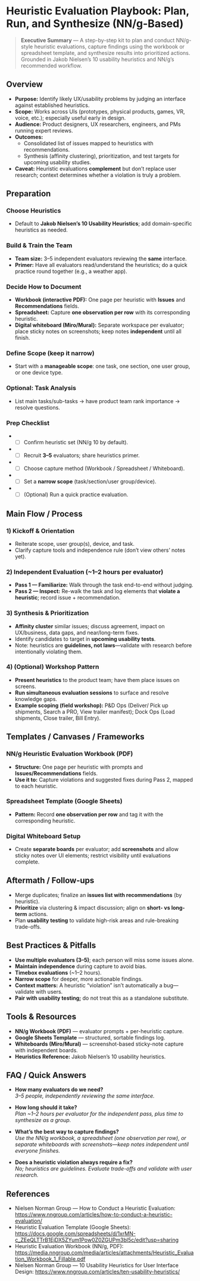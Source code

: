 # Heuristic Evaluation Playbook: Plan, Run, and Synthesize (NN/g-Based)

> **Executive Summary** — A step-by-step kit to plan and conduct NN/g-style heuristic evaluations, capture findings using the workbook or spreadsheet template, and synthesize results into prioritized actions. Grounded in Jakob Nielsen’s 10 usability heuristics and NN/g’s recommended workflow.

## Overview

- **Purpose:** Identify likely UX/usability problems by judging an interface against established heuristics.  
- **Scope:** Works across UIs (prototypes, physical products, games, VR, voice, etc.); especially useful early in design.  
- **Audience:** Product designers, UX researchers, engineers, and PMs running expert reviews.  
- **Outcomes:**  
  - Consolidated list of issues mapped to heuristics with recommendations.  
  - Synthesis (affinity clustering), prioritization, and test targets for upcoming usability studies.  
- **Caveat:** Heuristic evaluations **complement** but don’t replace user research; context determines whether a violation is truly a problem.  

## Preparation

### Choose Heuristics
- Default to **Jakob Nielsen’s 10 Usability Heuristics**; add domain-specific heuristics as needed.

### Build & Train the Team
- **Team size:** 3–5 independent evaluators reviewing the **same** interface.  
- **Primer:** Have all evaluators read/understand the heuristics; do a quick practice round together (e.g., a weather app).

### Decide How to Document
- **Workbook (interactive PDF):** One page per heuristic with **Issues** and **Recommendations** fields.  
- **Spreadsheet:** Capture **one observation per row** with its corresponding heuristic.  
- **Digital whiteboard (Miro/Mural):** Separate workspace per evaluator; place sticky notes on screenshots; keep notes **independent** until all finish.

### Define Scope (keep it narrow)
- Start with a **manageable scope**: one task, one section, one user group, or one device type.

### Optional: Task Analysis
- List main tasks/sub-tasks → have product team rank importance → resolve questions.

### Prep Checklist
- - [ ] Confirm heuristic set (NN/g 10 by default).  
- - [ ] Recruit **3–5** evaluators; share heuristics primer.  
- - [ ] Choose capture method (Workbook / Spreadsheet / Whiteboard).  
- - [ ] Set a **narrow scope** (task/section/user group/device).  
- - [ ] (Optional) Run a quick practice evaluation.  

## Main Flow / Process

### 1) Kickoff & Orientation
- Reiterate scope, user group(s), device, and task.  
- Clarify capture tools and independence rule (don’t view others’ notes yet).  

### 2) Independent Evaluation (~1–2 hours per evaluator)
- **Pass 1 — Familiarize:** Walk through the task end-to-end without judging.  
- **Pass 2 — Inspect:** Re-walk the task and log elements that **violate a heuristic**; record issue + recommendation.  

### 3) Synthesis & Prioritization
- **Affinity cluster** similar issues; discuss agreement, impact on UX/business, data gaps, and near/long-term fixes.  
- Identify candidates to target in **upcoming usability tests**.  
- Note: heuristics are **guidelines, not laws**—validate with research before intentionally violating them.  

### 4) (Optional) Workshop Pattern
- **Present heuristics** to the product team; have them place issues on screens.  
- **Run simultaneous evaluation sessions** to surface and resolve knowledge gaps.  
- **Example scoping (field workshop):** P&D Ops (Deliver/ Pick up shipments, Search a PRO, View trailer manifest); Dock Ops (Load shipments, Close trailer, Bill Entry).  

## Templates / Canvases / Frameworks

### NN/g Heuristic Evaluation Workbook (PDF)
- **Structure:** One page per heuristic with prompts and **Issues/Recommendations** fields.  
- **Use it to:** Capture violations and suggested fixes during Pass 2, mapped to each heuristic.  

### Spreadsheet Template (Google Sheets)
- **Pattern:** Record **one observation per row** and tag it with the corresponding heuristic.  

### Digital Whiteboard Setup
- Create **separate boards** per evaluator; add **screenshots** and allow sticky notes over UI elements; restrict visibility until evaluations complete.  

## Aftermath / Follow-ups

- Merge duplicates; finalize an **issues list with recommendations** (by heuristic).  
- **Prioritize** via clustering & impact discussion; align on **short- vs long-term** actions.  
- Plan **usability testing** to validate high-risk areas and rule-breaking trade-offs.  

## Best Practices & Pitfalls

- **Use multiple evaluators (3–5)**; each person will miss some issues alone.  
- **Maintain independence** during capture to avoid bias.  
- **Timebox evaluations** (~1–2 hours).  
- **Narrow scope** for deeper, more actionable findings.  
- **Context matters:** A heuristic “violation” isn’t automatically a bug—validate with users.  
- **Pair with usability testing;** do not treat this as a standalone substitute.  

## Tools & Resources

- **NN/g Workbook (PDF)** — evaluator prompts + per-heuristic capture.  
- **Google Sheets Template** — structured, sortable findings log.  
- **Whiteboards (Miro/Mural)** — screenshot-based sticky-note capture with independent boards.  
- **Heuristics Reference:** Jakob Nielsen’s 10 usability heuristics.  

## FAQ / Quick Answers

- **How many evaluators do we need?**  
  *3–5 people, independently reviewing the same interface.*  

- **How long should it take?**  
  *Plan ~1–2 hours per evaluator for the independent pass, plus time to synthesize as a group.*  

- **What’s the best way to capture findings?**  
  *Use the NN/g workbook, a spreadsheet (one observation per row), or separate whiteboards with screenshots—keep notes independent until everyone finishes.*  

- **Does a heuristic violation always require a fix?**  
  *No; heuristics are guidelines. Evaluate trade-offs and validate with user research.*  

## References
- Nielsen Norman Group — How to Conduct a Heuristic Evaluation: https://www.nngroup.com/articles/how-to-conduct-a-heuristic-evaluation/
- Heuristic Evaluation Template (Google Sheets): https://docs.google.com/spreadsheets/d/1xrMN-c_ZEeQLTTrB1EjDX5ZYum1Pow0Z0ZGUPm3bl5c/edit?usp=sharing
- Heuristic Evaluation Workbook (NN/g, PDF): https://media.nngroup.com/media/articles/attachments/Heuristic_Evaluation_Workbook_1_Fillable.pdf
- Nielsen Norman Group — 10 Usability Heuristics for User Interface Design: https://www.nngroup.com/articles/ten-usability-heuristics/